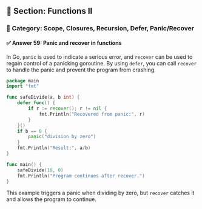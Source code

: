 ## 📘 Section: Functions II  
### 🔹 Category: Scope, Closures, Recursion, Defer, Panic/Recover  
#### ✅ Answer 59: Panic and recover in functions

In Go, `panic` is used to indicate a serious error, and `recover` can be used to regain control of a panicking goroutine. By using `defer`, you can call `recover` to handle the panic and prevent the program from crashing.

```go
package main
import "fmt"

func safeDivide(a, b int) {
    defer func() {
        if r := recover(); r != nil {
            fmt.Println("Recovered from panic:", r)
        }
    }()
    if b == 0 {
        panic("division by zero")
    }
    fmt.Println("Result:", a/b)
}

func main() {
    safeDivide(10, 0)
    fmt.Println("Program continues after recover.")
}
```

This example triggers a panic when dividing by zero, but `recover` catches it and allows the program to continue.
